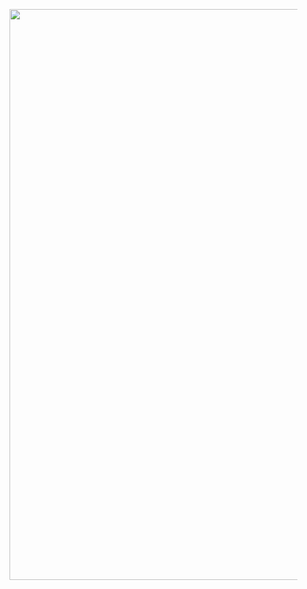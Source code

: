 


<p align="center">
  <img src="https://i.pinimg.com/736x/47/39/0d/47390d562ebd22c70f4a6867b3b71362.jpg"  width="1000" />
</p>



<!--
**MafiosoC00l/MafiosoC00l** is a ✨ _special_ ✨ repository because its `README.md` (this file) appears on your GitHub profile.

Here are some ideas to get you started:

- 🔭 I’m currently working on ...
- 🌱 I’m currently learning ...
- 👯 I’m looking to collaborate on ...
- 🤔 I’m looking for help with ...
- 💬 Ask me about ...
- 📫 How to reach me: ...
- 😄 Pronouns: ...
- ⚡ Fun fact: ...
-->
